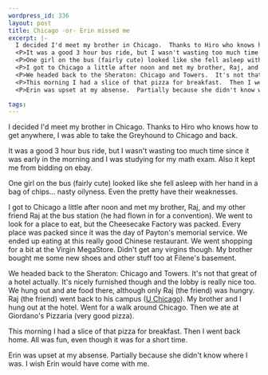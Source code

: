 ```yaml
--- 
wordpress_id: 336
layout: post
title: Chicago -or- Erin missed me
excerpt: |-
  I decided I'd meet my brother in Chicago.  Thanks to Hiro who knows how to get anywhere, I was able to take the Greyhound to Chicago and back.
  <P>It was a good 3 hour bus ride, but I wasn't wasting too much time since it was early in the morning and I was studying for my math exam.  Also it kept me from bidding on ebay.
  <P>One girl on the bus (fairly cute) looked like she fell asleep with her hand in a bag of chips... nasty oilyness.  Even the pretty have their weaknesses.
  <P>I got to Chicago a little after noon and met my brother, Raj, and my other friend Raj at the bus station (he had flown in for a convention).  We went to look for a place to eat, but the Cheesecake Factory was packed.  Every place was packed since it was the day of Payton's memorial service.  We ended up eating at this really good Chinese restaurant.  We went shopping for a bit at the Virgin MegaStore.  Didn't get any virgins though.  My brother bought me some new shoes and other stuff too at Filene's basement.
  <P>We headed back to the Sheraton: Chicago and Towers.  It's not that great of a hotel actually.  It's nicely furnished though and the lobby is really nice too.  We hung out and ate food there, although only Raj (the friend) was hungry.  Raj (the friend) went back to his campus (<A HREF='http://www.uchicago.com/'>U Chicago</A>).  My brother and I hung out at the hotel.  Went for a walk around Chicago.  Then we ate at Giordano's Pizzaria (very good pizza).
  <P>This morning I had a slice of that pizza for breakfast.  Then I went back home.  All was fun, even though it was for a short time.
  <P>Erin was upset at my absense.  Partially because she didn't know where I was.  I wish Erin would have come with me.

tags: 
---
```


I decided I'd meet my brother in Chicago.  Thanks to Hiro who knows how to get anywhere, I was able to take the Greyhound to Chicago and back.
<P>It was a good 3 hour bus ride, but I wasn't wasting too much time since it was early in the morning and I was studying for my math exam.  Also it kept me from bidding on ebay.
<P>One girl on the bus (fairly cute) looked like she fell asleep with her hand in a bag of chips... nasty oilyness.  Even the pretty have their weaknesses.
<P>I got to Chicago a little after noon and met my brother, Raj, and my other friend Raj at the bus station (he had flown in for a convention).  We went to look for a place to eat, but the Cheesecake Factory was packed.  Every place was packed since it was the day of Payton's memorial service.  We ended up eating at this really good Chinese restaurant.  We went shopping for a bit at the Virgin MegaStore.  Didn't get any virgins though.  My brother bought me some new shoes and other stuff too at Filene's basement.
<P>We headed back to the Sheraton: Chicago and Towers.  It's not that great of a hotel actually.  It's nicely furnished though and the lobby is really nice too.  We hung out and ate food there, although only Raj (the friend) was hungry.  Raj (the friend) went back to his campus (<A HREF='http://www.uchicago.com/'>U Chicago</A>).  My brother and I hung out at the hotel.  Went for a walk around Chicago.  Then we ate at Giordano's Pizzaria (very good pizza).
<P>This morning I had a slice of that pizza for breakfast.  Then I went back home.  All was fun, even though it was for a short time.
<P>Erin was upset at my absense.  Partially because she didn't know where I was.  I wish Erin would have come with me.
